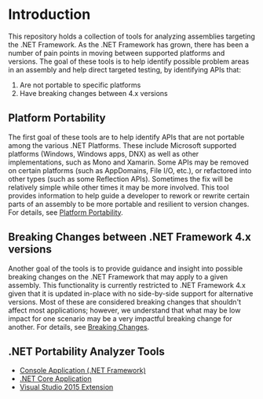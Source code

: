 # Introduction

This repository holds a collection of tools for analyzing assemblies targeting the .NET Framework. As the .NET Framework 
has grown, there has been a number of pain points in moving between supported platforms and versions.  The goal of these 
tools is to help identify possible problem areas in an assembly and help direct targeted testing, by identifying APIs that:

1. Are not portable to specific platforms
2. Have breaking changes between 4.x versions

## Platform Portability

The first goal of these tools are to help identify APIs that are not portable among the various .NET Platforms. These 
include Microsoft supported platforms (Windows, Windows apps, DNX) as well as other implementations, such as Mono and 
Xamarin.  Some APIs may be removed on certain platforms (such as AppDomains, File I/O, etc.), or refactored into other
types (such as some Reflection APIs). Sometimes the fix will be relatively simple while other times it may be more involved. 
This tool provides information to help guide a developer to rework or rewrite certain parts of an assembly to be more portable
 and resilient to version changes. For details, see [Platform Portability](PlatformPortability.md).

## Breaking Changes between .NET Framework 4.x versions

Another goal of the tools is to provide guidance and insight into possible breaking changes on the .NET Framework that may
apply to a given assembly. This functionality is currently restricted to .NET Framework 4.x given that it is updated in-place
with no side-by-side support for alternative versions.  Most of these are considered breaking changes that shouldn't affect
most applications; however, we understand that what may be low impact for one scenario may be a very impactful breaking change
for another. For details, see [Breaking Changes](BreakingChanges.md).

## .NET Portability Analyzer Tools

* [Console Application (.NET Framework)](../Console/README.md)
* [.NET Core Application](../Console/README.md#using-net-core-application)
* [Visual Studio 2015 Extension](../VSExtension/README.md)
